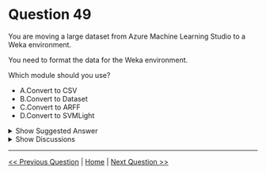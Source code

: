 # Question 49

You are moving a large dataset from Azure Machine Learning Studio to a Weka environment.

You need to format the data for the Weka environment.

Which module should you use?

* A.Convert to CSV
* B.Convert to Dataset
* C.Convert to ARFF
* D.Convert to SVMLight

<details>
  <summary>Show Suggested Answer</summary>

  <strong>C</strong><br>
<p>Use the Convert to ARFF module in Azure Machine Learning Studio, to convert datasets and results in Azure Machine Learning to the attribute-relation file format used by the Weka toolset. This format is known as ARFF.</p>
<p>The ARFF data specification for Weka supports multiple machine learning tasks, including data preprocessing, classification, and feature selection. In this format, data is organized by entites and their attributes, and is contained in a single text file.</p>
<p>Reference:</p>
<p>https://docs.microsoft.com/en-us/azure/machine-learning/studio-module-reference/convert-to-arff</p>

</details>

<details>
  <summary>Show Discussions</summary>

<blockquote><p><strong>chaudha4</strong> <code>(Fri 29 Oct 2021 20:19)</code> - <em>Upvotes: 13</em></p><p>This applies only to ML Studio (classic)  - it won&#x27;t get asked. Skip this one !!</p></blockquote>
<blockquote><p><strong>Saurabhjain507</strong> <code>(Sun 27 Nov 2022 06:44)</code> - <em>Upvotes: 1</em></p><p>thank you for your comment!</p></blockquote>
<blockquote><p><strong>evangelist</strong> <code>(Wed 21 Aug 2024 05:45)</code> - <em>Upvotes: 1</em></p><p>WEKA can use any format but ARFF is the native data format of course it is the answer.</p></blockquote>
<blockquote><p><strong>krishna1818</strong> <code>(Wed 29 Nov 2023 10:18)</code> - <em>Upvotes: 1</em></p><p>Convert to ARFF</p></blockquote>
<blockquote><p><strong>duytran216</strong> <code>(Tue 07 Sep 2021 01:54)</code> - <em>Upvotes: 3</em></p><p>Correct. ARFF is Weka extension.</p></blockquote>
<blockquote><p><strong>ipindado2020</strong> <code>(Sat 08 May 2021 18:36)</code> - <em>Upvotes: 1</em></p><p>Agree with C</p></blockquote>

</details>

---

[<< Previous Question](question_48.md) | [Home](/index.md) | [Next Question >>](question_50.md)
